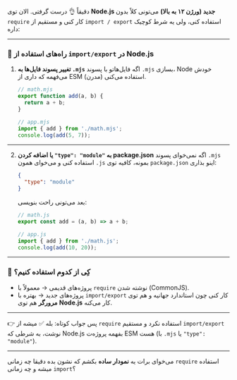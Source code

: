دقیقاً 👌 درست گرفتی.
الان توی **Node.js جدید (ورژن ۱۲ به بالا)** می‌تونی کلاً بدون `require` کار کنی و مستقیم از `import / export` استفاده کنی، ولی یه شرط کوچیک داره:

---

### 🔹 راه‌های استفاده از `import/export` در Node.js

1. **تغییر پسوند فایل‌ها به `.mjs`**
   اگه فایل‌هاتو با پسوند `.mjs` بسازی، Node خودش می‌فهمه که داری از ESM (مدرن) استفاده می‌کنی.

   ```js
   // math.mjs
   export function add(a, b) {
     return a + b;
   }
   ```

   ```js
   // app.mjs
   import { add } from './math.mjs';
   console.log(add(5, 7));
   ```

---

2. **یا اضافه کردن `"type": "module"` به package.json**
   اگه نمی‌خوای پسوند `.mjs` استفاده کنی و می‌خوای همون `.js` بمونه، کافیه توی `package.json` اینو بذاری:

   ```json
   {
     "type": "module"
   }
   ```

   بعد می‌تونی راحت بنویسی:

   ```js
   // math.js
   export const add = (a, b) => a + b;

   // app.js
   import { add } from './math.js';
   console.log(add(10, 20));
   ```

---

### 🔹 کِی از کدوم استفاده کنیم؟

* پروژه‌های قدیمی → معمولاً با `require` نوشته شدن (CommonJS).
* پروژه‌های جدید → بهتره با `import/export` کار کنی چون استاندارد جهانیه و هم توی **مرورگر** هم توی **Node.js** کار می‌کنه.

---

👉 پس جواب کوتاه:
بله ✅ میشه از `require` استفاده نکرد و مستقیم `import/export` نوشت، به شرطی که Node.js بفهمه پروژه‌ت ESM هست (با `.mjs` یا `"type": "module"`).

---

می‌خوای برات یه **نمودار ساده** بکشم که نشون بده دقیقا چه زمانی `require` استفاده میشه و چه زمانی `import`؟